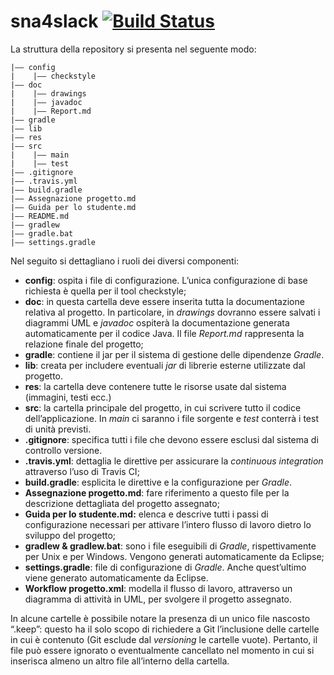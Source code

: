 # sna4slack [![Build Status](https://travis-ci.com/softeng-inf-uniba/progetto1718-allen.svg?token=4xMDs2RKjSkL7wTJkznJ&branch=master)](https://travis-ci.com/softeng-inf-uniba/progetto1718-allen)
La struttura della repository si presenta nel seguente modo:
```
|–– config
|    |–– checkstyle
|–– doc
|    |–– drawings
|    |–– javadoc 
|    |–– Report.md
|–– gradle
|–– lib
|–– res
|–– src
|    |–– main
|    |–– test
|–– .gitignore
|–– .travis.yml
|–– build.gradle
|–– Assegnazione progetto.md
|–– Guida per lo studente.md
|–– README.md
|–– gradlew
|–– gradle.bat
|–– settings.gradle
```

Nel seguito si dettagliano i ruoli dei diversi componenti:
- **config**: ospita i file di configurazione. L’unica configurazione di base richiesta è quella per il tool checkstyle;
- **doc**: in questa cartella deve essere inserita tutta la documentazione relativa al progetto. In particolare, in *drawings* dovranno essere salvati i diagrammi UML e *javadoc* ospiterà la documentazione generata automaticamente per il codice Java. Il file *Report.md* rappresenta la relazione finale del progetto;
- **gradle**: contiene il jar per il sistema di gestione delle dipendenze *Gradle*.
- **lib**: creata per includere eventuali *jar* di librerie esterne utilizzate dal progetto.
- **res**: la cartella deve contenere tutte le risorse usate dal sistema (immagini, testi ecc.)
- **src**: la cartella principale del progetto, in cui scrivere tutto il codice dell’applicazione. In *main* ci saranno i file sorgente e *test* conterrà i test di unità previsti.
- **.gitignore**: specifica tutti i file che devono essere esclusi dal sistema di controllo versione.
- **.travis.yml**: dettaglia le direttive per assicurare la *continuous integration* attraverso l’uso di Travis CI;
- **build.gradle**: esplicita le direttive e la configurazione per *Gradle*. 
- **Assegnazione progetto.md**: fare riferimento a questo file per la descrizione dettagliata del progetto assegnato;
- **Guida per lo studente.md:** elenca e descrive tutti i passi di configurazione necessari per attivare l’intero flusso di lavoro dietro lo sviluppo del progetto;
- **gradlew & gradlew.bat**: sono i file eseguibili di *Gradle*, rispettivamente per Unix e per Windows. Vengono generati automaticamente da Eclipse;
- **settings.gradle**: file di configurazione di *Gradle*. Anche quest’ultimo viene generato automaticamente da Eclipse.
- **Workflow progetto.xml**: modella il flusso di lavoro, attraverso un diagramma di attività in UML, per svolgere il progetto assegnato.

In alcune cartelle è possibile notare la presenza di un unico file nascosto “.keep”: questo ha il solo scopo di richiedere a Git l’inclusione delle cartelle in cui è contenuto (Git esclude dal *versioning* le cartelle vuote). Pertanto, il file può essere ignorato o eventualmente cancellato nel momento in cui si inserisca almeno un altro file all’interno della cartella.
